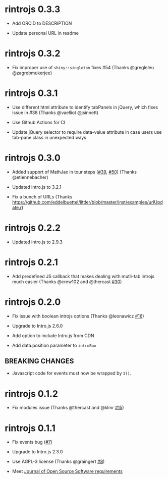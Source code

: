 # rintrojs 0.3.3

* Add ORCID to DESCRIPTION

* Update personal URL in readme

# rintrojs 0.3.2

* Fix improper use of `shiny::singleton` fixes #54 (Thanks @gregleleu @zagrebmukerjee)

# rintrojs 0.3.1

* Use different html attribute to identify tabPanels in jQuery, which fixes issue in #38 (Thanks @vaelliot @jsinnett)

* Use Github Actions for CI

* Update jQuery selector to require data-value attribute in case users use tab-pane class in unexpected ways

# rintrojs 0.3.0

* Added support of MathJax in tour steps ([#39](https://github.com/carlganz/rintrojs/issues/39), [#50](https://github.com/carlganz/rintrojs/pull/50)) (Thanks @etiennebacher)

* Updated intro.js to 3.2.1

* Fix a bunch of URLs (Thanks https://github.com/eddelbuettel/littler/blob/master/inst/examples/urlUpdate.r)

# rintrojs 0.2.2

* Updated intro.js to 2.9.3

# rintrojs 0.2.1

* Add predefined JS callback that makes dealing with mutli-tab introjs much easier (Thanks @crew102 and @thercast [#30](https://github.com/carlganz/rintrojs/pull/30))

# rintrojs 0.2.0

* Fix issue with boolean introjs options (Thanks @leonawicz [#16](https://github.com/carlganz/rintrojs/issues/16))

* Upgrade to Intro.js 2.6.0

* Add option to include Intro.js from CDN

* Add data.position parameter to `introBox`

## BREAKING CHANGES

* Javascript code for events must now be wrapped by `I()`.

# rintrojs 0.1.2

* Fix modules issue (Thanks @thercast and @klmr [#15](https://github.com/carlganz/rintrojs/issues/15))

# rintrojs 0.1.1

* Fix events bug ([#7](https://github.com/carlganz/rintrojs/issues/7))

* Upgrade to Intro.js 2.3.0

* Use AGPL-3 license (Thanks @graingert [#8](https://github.com/carlganz/rintrojs/issues/8))

* Meet [Journal of Open Source Software requirements](https://joss.theoj.org/papers/10.21105/joss.00063)